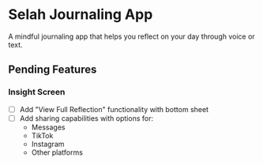 # Selah Journaling App

A mindful journaling app that helps you reflect on your day through voice or text.

## Pending Features

### Insight Screen
- [ ] Add "View Full Reflection" functionality with bottom sheet
- [ ] Add sharing capabilities with options for:
  - Messages
  - TikTok
  - Instagram
  - Other platforms